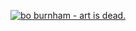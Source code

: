 [![bo burnham - art is dead.](http://imgur.com/a/k08oP)](https://www.youtube.com/watch?v=6hCQLEIWadk)
